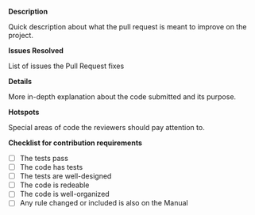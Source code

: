**Description**

Quick description about what the pull request is meant to improve on the project.

**Issues Resolved**

List of issues the Pull Request fixes

**Details**

More in-depth explanation about the code submitted and its purpose.

**Hotspots**

Special areas of code the reviewers should pay attention to.

**Checklist for contribution requirements**

- [ ] The tests pass
- [ ] The code has tests
- [ ] The tests are well-designed
- [ ] The code is redeable
- [ ] The code is well-organized
- [ ] Any rule changed or included is also on the Manual
